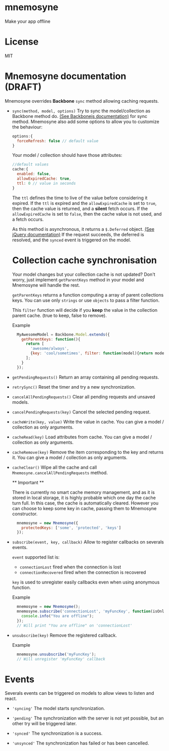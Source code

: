 mnemosyne
===========

Make your app offline

License
=======

MIT


# Mnemosyne documentation (DRAFT)
Mnemosyne overrides **Backbone** `sync` method allowing caching requests.

- `sync(method, model, options)`
  Try to sync the model/collection as Backbone method do.
  [(See Backbonejs documentation)](http://backbonejs.org/) for sync method.
  Mnemosyne also add some options to allow you to customize the behaviour:

  ```javascript
  options:{
    forceRefresh: false // default value
  }
  ```

  Your model / collection should have those attributes:
  ```javascript
  //default values
  cache:{
    enabled: false,
    allowExpiredCache: true,
    ttl: 0 // value in seconds
  }
  ```
  The `ttl` defines the time to live of the value before considering it expired.
  If the `ttl` is expired and the `allowExpiredCache` is set to `true`,
  then the cache value is returned, and a **silent** fetch occurs. If the
  `allowExpiredCache` is set to `false`, then the cache value is not used, and a
  fetch occurs.

  As this method is asynchronous, it returns a `$.Deferred` object.
  [(See jQuery documentation)](http://api.jquery.com/category/deferred-object/)
  If the request succeeds, the deferred is resolved, and the `synced` event
  is triggered on the model.

  # Collection cache synchronisation

  Your model changes but your collection cache is not updated? Don't worry, just
  implement `getParentKeys` method in your model and Mnemosyne will handle the rest.

  `getParentKeys` returns a function computing a array of parent collections keys.
  You can use only `strings` or use `objects` to pass a filter function.

  This `filter` function will decide if you **keep** the value in the collection parent
  cache. (true to keep, false to remove).

  Example

  ```javascript
    MyAwesomeModel = Backbone.Model.extends({
      getParentKeys: function(){
        return [
          'awesome/always',
          {key: 'cool/sometimes', filter: function(model){return model.isCool()}}
        ];
      }
    });
  ```



- `getPendingRequests()`
  Return an array containing all pending requests.

- `retrySync()`
  Reset the timer and try a new synchronization.

- `cancelAllPendingRequests()`
  Clear all pending requests and unsaved models.

- `cancelPendingRequests(key)`
  Cancel the selected pending request.

- `cacheWrite(key, value)`
  Write the value in cache. You can give a model / collection as only arguments.

- `cacheRead(key)`
  Load attributes from cache. You can give a model / collection as only arguments.

- `cacheRemove(key)`
  Remove the item corresponding to the key and returns it.
  You can give a model / collection as only arguments.

- `cacheClear()`
  Wipe all the cache and call `Mnemosyne.cancelAllPendingRequests` method.

  ** Important **

  There is currently no smart cache memory management, and as it is stored in
  local storage, it is highly probable which one day the cache turn full.
  In this case, the cache is automatically cleared. However you can choose to
  keep some key in cache, passing them to Mnemosyne constructor.

  ```javascript
    mnemosyne = new Mnemosyne({
      protectedKeys: ['some', 'protected', 'keys']
    });
  ```

- `subscribe(event, key, callback)`
  Allow to register callbacks on severals events.

  `event` supported list is:
    - `connectionLost` fired when the connection is lost
    - `connectionRecovered` fired when the connection is recovered

  `key` is used to unregister easily callbacks even when using anonymous function.

  Example

  ```javascript
    mnemosyne = new Mnemosyme();
    mnemosyne.subscribe('connectionLost', 'myFuncKey', function(isOnline){
      console.info("You are offline");
    });
    // Will print "You are offline" on 'connectionLost'

  ```

- `unsubscribe(key)`
  Remove the registered callback.

  Example

  ```javascript
    mnemosyne.unsubscribe('myFuncKey');
    // Will unregister 'myFuncKey' callback

  ```


# Events
Severals events can be triggered on models to allow views to listen and react.

- `'syncing'`
  The model starts synchronization.

- `'pending'`
  The synchronization with the server is not yet possible, but an other try
  will be triggered later.

- `'synced'`
  The synchronization is a success.

- `'unsynced'`
  The synchronization has failed or has been cancelled.
